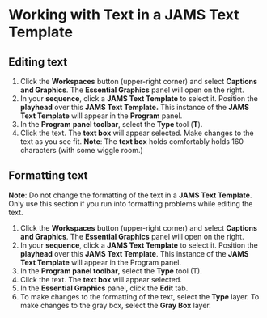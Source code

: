 # Working with Text in a JAMS Text Template

## Editing text

1. Click the **Workspaces** button (upper-right corner) and select **Captions and Graphics**. The **Essential Graphics** panel will open on the right.
2. In your **sequence**, click a **JAMS Text Template** to select it. Position the **playhead** over this **JAMS Text Template.** This instance of the **JAMS Text Template** will appear in the **Program** panel.
3. In the **Program** **panel toolbar**, select the **Type** tool (**T**).&#x20;
4. Click the text. The **text box** will appear selected. Make changes to the text as you see fit. **Note**: The **text box** holds comfortably holds 160 characters (with some wiggle room.)&#x20;

## Formatting text

**Note**: Do not change the formatting of the text in a **JAMS Text Template**. Only use this section if you run into formatting problems while editing the text.

1. Click the **Workspaces** button (upper-right corner) and select **Captions and Graphics**. The **Essential Graphics** panel will open on the right.
2. In your **sequence**, click a **JAMS Text Template** to select it. Position the **playhead** over this **JAMS Text Template**. This instance of the **JAMS Text Template** will appear in the Program panel.
3. In the **Program panel toolbar**, select the **Type** tool (T).&#x20;
4. Click the text. The **text box** will appear selected.&#x20;
5. In the **Essential Graphics** panel, click the **Edit** tab.
6. To make changes to the formatting of the text, select the **Type** layer. To make changes to the gray box, select the **Gray Box** layer.
